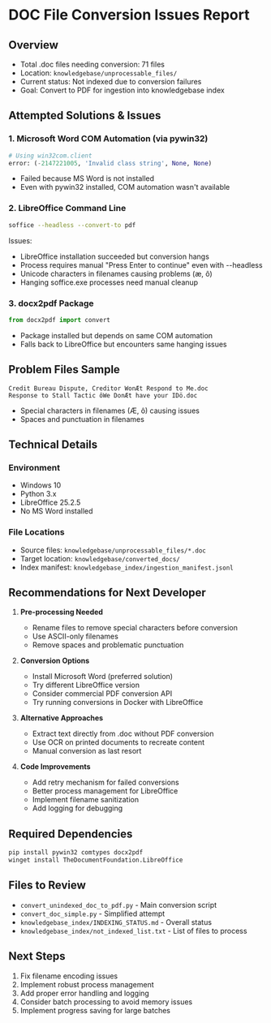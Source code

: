 # DOC File Conversion Issues Report

## Overview
- Total .doc files needing conversion: 71 files
- Location: `knowledgebase/unprocessable_files/`
- Current status: Not indexed due to conversion failures
- Goal: Convert to PDF for ingestion into knowledgebase index

## Attempted Solutions & Issues

### 1. Microsoft Word COM Automation (via pywin32)
```python
# Using win32com.client
error: (-2147221005, 'Invalid class string', None, None)
```
- Failed because MS Word is not installed
- Even with pywin32 installed, COM automation wasn't available

### 2. LibreOffice Command Line
```bash
soffice --headless --convert-to pdf
```
Issues:
- LibreOffice installation succeeded but conversion hangs
- Process requires manual "Press Enter to continue" even with --headless
- Unicode characters in filenames causing problems (æ, ô)
- Hanging soffice.exe processes need manual cleanup

### 3. docx2pdf Package
```python
from docx2pdf import convert
```
- Package installed but depends on same COM automation
- Falls back to LibreOffice but encounters same hanging issues

## Problem Files Sample
```
Credit Bureau Dispute, Creditor WonÆt Respond to Me.doc
Response to Stall Tactic ôWe DonÆt have your IDö.doc
```
- Special characters in filenames (Æ, ô) causing issues
- Spaces and punctuation in filenames

## Technical Details

### Environment
- Windows 10
- Python 3.x
- LibreOffice 25.2.5
- No MS Word installed

### File Locations
- Source files: `knowledgebase/unprocessable_files/*.doc`
- Target location: `knowledgebase/converted_docs/`
- Index manifest: `knowledgebase_index/ingestion_manifest.jsonl`

## Recommendations for Next Developer

1. **Pre-processing Needed**
   - Rename files to remove special characters before conversion
   - Use ASCII-only filenames
   - Remove spaces and problematic punctuation

2. **Conversion Options**
   - Install Microsoft Word (preferred solution)
   - Try different LibreOffice version
   - Consider commercial PDF conversion API
   - Try running conversions in Docker with LibreOffice

3. **Alternative Approaches**
   - Extract text directly from .doc without PDF conversion
   - Use OCR on printed documents to recreate content
   - Manual conversion as last resort

4. **Code Improvements**
   - Add retry mechanism for failed conversions
   - Better process management for LibreOffice
   - Implement filename sanitization
   - Add logging for debugging

## Required Dependencies
```bash
pip install pywin32 comtypes docx2pdf
winget install TheDocumentFoundation.LibreOffice
```

## Files to Review
- `convert_unindexed_doc_to_pdf.py` - Main conversion script
- `convert_doc_simple.py` - Simplified attempt
- `knowledgebase_index/INDEXING_STATUS.md` - Overall status
- `knowledgebase_index/not_indexed_list.txt` - List of files to process

## Next Steps
1. Fix filename encoding issues
2. Implement robust process management
3. Add proper error handling and logging
4. Consider batch processing to avoid memory issues
5. Implement progress saving for large batches
